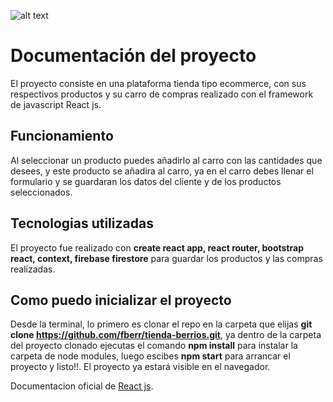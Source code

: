 ![alt text](https://blogger.googleusercontent.com/img/a/AVvXsEggx6wlzphVD_W7b5qFHLfDc_KTp3twNzHluv2VNWdJiBKNsZ2e8_qz-GCIQ-SQ2tPC1lm80mJ4-MMQgF2CUDRnDvEPv1g92sKorrTR0fceK6Kn1X38iT-c-JMmiQYe42_HBrJyb-n96ejKB4-cW4v4dwGAjeF0OlhmgBYO-0aqiBSsn00r2IN-Nw)


# Documentación del proyecto

El proyecto consiste en una plataforma tienda tipo ecommerce, con sus respectivos productos y su carro de compras realizado con el framework de javascript React js.

## Funcionamiento

Al seleccionar un producto puedes añadirlo al carro con las cantidades que desees, y este producto se añadira al carro, ya en el carro debes llenar el formulario y se guardaran los datos del cliente y de los productos seleccionados.


## Tecnologias utilizadas

El proyecto fue realizado con **create react app, react router, bootstrap react, context, firebase firestore** para guardar los productos y las compras realizadas.


## Como puedo inicializar el proyecto

Desde la terminal, lo primero es clonar el repo en la carpeta que elijas **git clone https://github.com/fberr/tienda-berrios.git**, ya dentro de la carpeta del proyecto clonado ejecutas el comando **npm install** para instalar la carpeta de node modules, luego escibes **npm start** para arrancar el proyecto y listo!!. El proyecto ya estará visible en el navegador.

Documentacion oficial de [React js](https://reactjs.org/).


